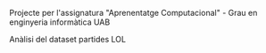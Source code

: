 Projecte per l'assignatura "Aprenentatge Computacional" - Grau en enginyeria informàtica UAB

Anàlisi del dataset partides LOL
